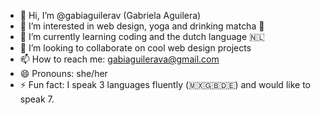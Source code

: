 - 👋 Hi, I’m @gabiaguilerav (Gabriela Aguilera)
- 👀 I’m interested in web design, yoga and drinking matcha 🍵 
- 🌱 I’m currently learning coding and the dutch language 🇳🇱 
- 💞️ I’m looking to collaborate on cool web design projects
- 📫 How to reach me: gabiaguilerava@gmail.com
- 😄 Pronouns: she/her
- ⚡ Fun fact: I speak 3 languages fluently (🇲🇽🇬🇧🇩🇪) and would like to speak 7.

<!---
gabiaguilerav/gabiaguilerav is a ✨ special ✨ repository because its `README.md` (this file) appears on your GitHub profile.
You can click the Preview link to take a look at your changes.
--->

